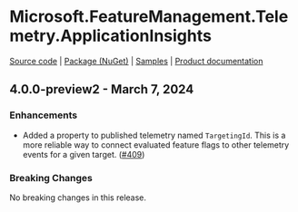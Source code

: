 # Microsoft.FeatureManagement.Telemetry.ApplicationInsights

[Source code][source_code] | [Package (NuGet)][package] | [Samples][samples] | [Product documentation][docs]

## 4.0.0-preview2 - March 7, 2024

### Enhancements

* Added a property to published telemetry named `TargetingId`. This is a more reliable way to connect evaluated feature flags to other telemetry events for a given target. ([#409](https://github.com/microsoft/FeatureManagement-Dotnet/issues/409))

### Breaking Changes

No breaking changes in this release.

<!-- LINKS -->
[docs]: https://github.com/microsoft/FeatureManagement-Dotnet
[package]: https://www.nuget.org/packages/Microsoft.FeatureManagement.Telemetry.ApplicationInsights
[samples]: https://github.com/microsoft/FeatureManagement-Dotnet/tree/preview/examples/EvaluationDataToApplicationInsights
[source_code]: https://github.com/microsoft/FeatureManagement-Dotnet/tree/preview/src/Microsoft.FeatureManagement.Telemetry.ApplicationInsights
